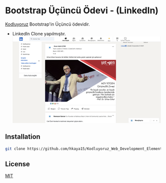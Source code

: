 # Bootstrap Üçüncü Ödevi - (LinkedIn)
[Kodluyoruz](https://www.kodluyoruz.org) Bootstrap'in Üçüncü ödevidir.
* LinkedIn Clone yapılmıştır.
![](img/1.png)
## Installation
```bash
git clone https://github.com/hkaya15/Kodluyoruz_Web_Development_Elementary.git
```
## License 
[MIT](https://choosealicense.com/licenses/mit/)